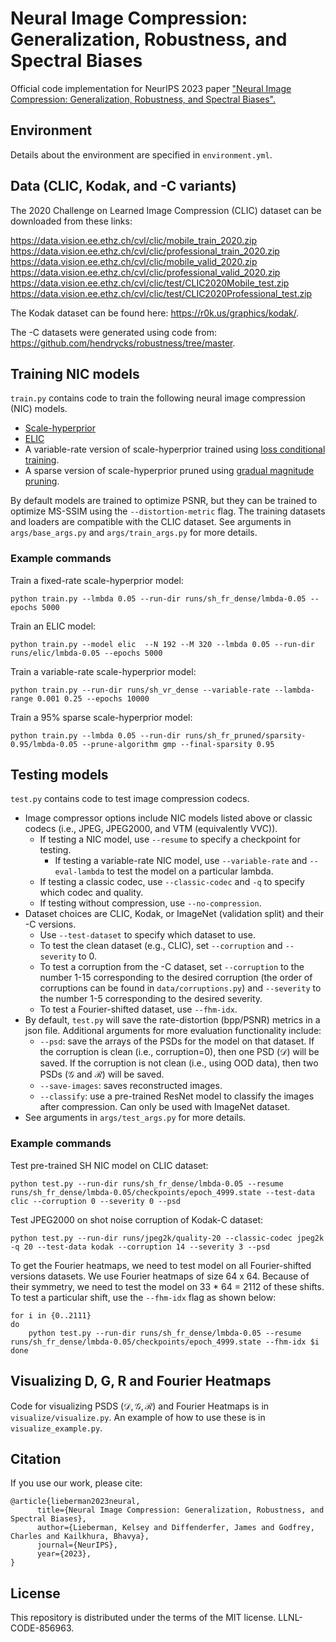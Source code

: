 # Neural Image Compression: Generalization, Robustness, and Spectral Biases

Official code implementation for NeurIPS 2023 paper ["Neural Image Compression: Generalization, Robustness, and Spectral Biases".](https://arxiv.org/abs/2307.08657)

## Environment
Details about the environment are specified in `environment.yml`.

## Data (CLIC, Kodak, and -C variants)
The 2020 Challenge on Learned Image Compression (CLIC) dataset can be downloaded from these links:

https://data.vision.ee.ethz.ch/cvl/clic/mobile_train_2020.zip
https://data.vision.ee.ethz.ch/cvl/clic/professional_train_2020.zip
https://data.vision.ee.ethz.ch/cvl/clic/mobile_valid_2020.zip
https://data.vision.ee.ethz.ch/cvl/clic/professional_valid_2020.zip
https://data.vision.ee.ethz.ch/cvl/clic/test/CLIC2020Mobile_test.zip
https://data.vision.ee.ethz.ch/cvl/clic/test/CLIC2020Professional_test.zip

The Kodak dataset can be found here: https://r0k.us/graphics/kodak/.

The -C datasets were generated using code from: https://github.com/hendrycks/robustness/tree/master.

## Training NIC models
`train.py` contains code to train the following neural image compression (NIC) models. 
- [Scale-hyperprior](https://arxiv.org/abs/1802.01436)
- [ELIC](https://arxiv.org/abs/2203.10886)
- A variable-rate version of scale-hyperprior trained using [loss conditional training](https://openreview.net/pdf?id=HyxY6JHKwr).
- A sparse version of scale-hyperprior pruned using [gradual magnitude pruning](https://arxiv.org/abs/1710.01878). 

By default models are trained to optimize PSNR, but they can be trained to optimize MS-SSIM using the `--distortion-metric` flag. The training datasets and loaders are compatible with the CLIC dataset. See arguments in `args/base_args.py` and `args/train_args.py` for more details.

### Example commands
Train a fixed-rate scale-hyperprior model:
```
python train.py --lmbda 0.05 --run-dir runs/sh_fr_dense/lmbda-0.05 --epochs 5000
```

Train an ELIC model:
```
python train.py --model elic  --N 192 --M 320 --lmbda 0.05 --run-dir runs/elic/lmbda-0.05 --epochs 5000 
```

Train a variable-rate scale-hyperprior model:
```
python train.py --run-dir runs/sh_vr_dense --variable-rate --lambda-range 0.001 0.25 --epochs 10000
```

Train a 95% sparse scale-hyperprior model:
```
python train.py --lmbda 0.05 --run-dir runs/sh_fr_pruned/sparsity-0.95/lmbda-0.05 --prune-algorithm gmp --final-sparsity 0.95
```


## Testing models
`test.py` contains code to test image compression codecs.
- Image compressor options include NIC models listed above or classic codecs (i.e., JPEG, JPEG2000, and VTM (equivalently VVC)). 
    - If testing a NIC model, use `--resume` to specify a checkpoint for testing. 
        - If testing a variable-rate NIC model, use `--variable-rate` and `--eval-lambda` to test the model on a particular lambda.
    - If testing a classic codec, use `--classic-codec` and `-q` to specify which codec and quality. 
    - If testing without compression, use `--no-compression`.
- Dataset choices are CLIC, Kodak, or ImageNet (validation split) and their -C versions. 
    - Use `--test-dataset` to specify which dataset to use. 
    - To test the clean dataset (e.g., CLIC), set `--corruption` and `--severity` to 0.
    - To test a corruption from the -C dataset, set `--corruption` to the number 1-15 corresponding to the desired corruption (the order of corruptions can be found in `data/corruptions.py`) and `--severity` to the number 1-5 corresponding to the desired severity.
    - To test a Fourier-shifted dataset, use `--fhm-idx`.
- By default, `test.py` will save the rate-distortion (bpp/PSNR) metrics in a json file. Additional arguments for more evaluation functionality include:
    - `--psd`: save the arrays of the PSDs for the model on that dataset. If the corruption is clean (i.e., corruption=0), then one PSD ($\mathcal{D}$) will be saved. If the corruption is not clean (i.e., using OOD data), then two PSDs ($\mathcal{G}$ and $\mathcal{R}$) will be saved.
    - `--save-images`: saves reconstructed images.
    - ``--classify``: use a pre-trained ResNet model to classify the images after compression. Can only be used with ImageNet dataset.
- See arguments in `args/test_args.py` for more details. 

### Example commands

Test pre-trained SH NIC model on CLIC dataset: 
```
python test.py --run-dir runs/sh_fr_dense/lmbda-0.05 --resume runs/sh_fr_dense/lmbda-0.05/checkpoints/epoch_4999.state --test-data clic --corruption 0 --severity 0 --psd
```

Test JPEG2000 on shot noise corruption of Kodak-C dataset:
```
python test.py --run-dir runs/jpeg2k/quality-20 --classic-codec jpeg2k -q 20 --test-data kodak --corruption 14 --severity 3 --psd
```

To get the Fourier heatmaps, we need to test model on all Fourier-shifted versions datasets. We use Fourier heatmaps of size 64 x 64. Because of their symmetry, we need to test the model on 33 * 64 = 2112 of these shifts. To test a particular shift, use the `--fhm-idx` flag as shown below:
```
for i in {0..2111}
do
    python test.py --run-dir runs/sh_fr_dense/lmbda-0.05 --resume runs/sh_fr_dense/lmbda-0.05/checkpoints/epoch_4999.state --fhm-idx $i
done
```

## Visualizing D, G, R and Fourier Heatmaps
Code for visualizing PSDS ($\mathcal{D}, \mathcal{G}, \mathcal{R}$) and Fourier Heatmaps is in `visualize/visualize.py`. An example of how to use these is in `visualize_example.py`.


## Citation
If you use our work, please cite:
```
@article{lieberman2023neural,
      title={Neural Image Compression: Generalization, Robustness, and Spectral Biases}, 
      author={Lieberman, Kelsey and Diffenderfer, James and Godfrey, Charles and Kailkhura, Bhavya},
      journal={NeurIPS},
      year={2023},
}
```

## License
This repository is distributed under the terms of the MIT license. LLNL-CODE-856963.

